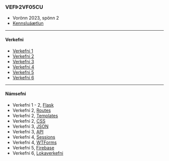 ### VEFÞ2VF05CU
- Vorönn 2023, spönn 2
- [Kennsluáætlun](https://github.com/vefthroun/Namsefni-s2/blob/main/VEFÞ2VF05CU_V23-2.pdf)

---

#### Verkefni

- [Verkefni 1](https://github.com/vefthroun/Namsefni-s2/blob/main/Verkefni1.md)
- [Verkefni 2](https://github.com/vefthroun/Namsefni-s2/blob/main/Verkefni2.md)
- [Verkefni 3](https://github.com/vefthroun/Namsefni-s2/blob/main/Verkefni3.md)
- [Verkefni 4](https://github.com/vefthroun/Namsefni-s2/blob/main/Verkefni4.md)
- [Verkefni 5](https://github.com/vefthroun/Namsefni-s2/blob/main/Verkefni5.md)
- [Verkefni 6](https://github.com/vefthroun/Namsefni-s2/blob/main/Verkefni6.md)

---

#### Námsefni

* Verkefni 1 - 2, [Flask](https://github.com/vefthroun/Namsefni-s2/tree/main/2-Flask/)
* Verkefni 2, [Routes](https://github.com/vefthroun/Namsefni-s2/tree/main/2-Flask/Routes/)
* Verkefni 2, [Templates](https://github.com/vefthroun/Namsefni-s2/tree/main/2-Flask/Templates/)
* Verkefni 2, [CSS](https://github.com/vefthroun/Namsefni-s2/tree/main/2-Flask/CSS.md)
* Verkefni 3, [JSON](https://github.com/vefthroun/Namsefni-s2/tree/main/3-Json/)
* Verkefni 3, [API](https://github.com/vefthroun/Namsefni-s2/tree/main/3-API/)
* Verkefni 4, [Sessions](https://github.com/vefthroun/Namsefni-s2/tree/main/4-Cookies%26Sessions/)
* Verkefni 4, [WTForms](https://github.com/vefthroun/Namsefni-s2/tree/main/4-WTForms)
* Verkefni 5, [Firebase](https://github.com/vefthroun/Namsefni-s2/tree/main/5-Gagnagrunnur)
* Verkefni 6, [Lokaverkefni](https://github.com/vefthroun/Namsefni-s2/blob/main/6-lokaverkefni/)


